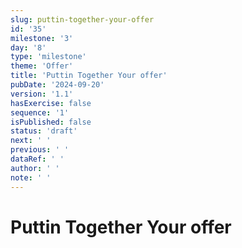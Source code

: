 ```yaml
---
slug: puttin-together-your-offer
id: '35'
milestone: '3'
day: '8'
type: 'milestone'
theme: 'Offer'
title: 'Puttin Together Your offer'
pubDate: '2024-09-20'
version: '1.1'
hasExercise: false
sequence: '1'
isPublished: false
status: 'draft'
next: ' '
previous: ' '
dataRef: ' '
author: ' '
note: ' '
---
```

# Puttin Together Your offer